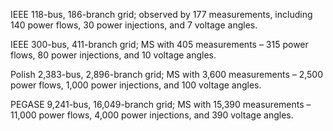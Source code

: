 IEEE 118-bus, 186-branch grid; observed by 177 measurements, including 140 power flows, 30 power injections, and 7 voltage angles. 

IEEE 300-bus, 411-branch grid; MS with 405 measurements – 315 power flows, 80 power injections, and 10 voltage angles. 

Polish 2,383-bus, 2,896-branch grid; MS with 3,600 measurements – 2,500 power flows, 1,000 power injections, and 100 voltage angles.

PEGASE 9,241-bus, 16,049-branch grid; MS with 15,390 measurements – 11,000 power flows, 4,000 power injections, and 390 voltage angles.
